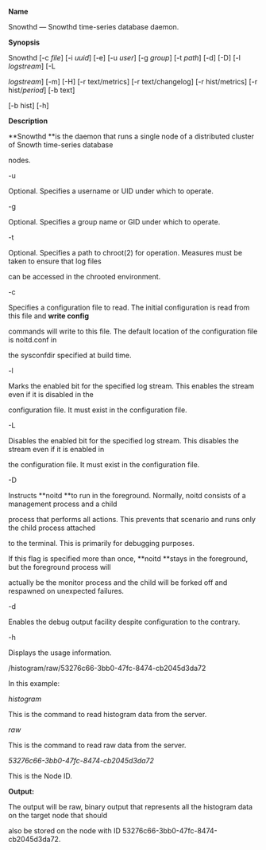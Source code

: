 **Name**

Snowthd — Snowthd time-series database daemon.

**Synopsis**

Snowthd \[-c _file_\] \[-i _uuid_\] \[-e\] \[-u _user_\] \[-g _group_\] \[-t _path_\] \[-d\] \[-D\] \[-l _logstream_\] \[-L

_logstream_\] \[-m\] \[-H\] \[-r text\/metrics\] \[-r text\/changelog\] \[-r hist\/metrics\] \[-r hist\/_period_\] \[-b text\]

\[-b hist\] \[-h\]

**Description**

**Snowthd **is the daemon that runs a single node of a distributed cluster of Snowth time-series database

nodes.

-u

Optional. Specifies a username or UID under which to operate.

-g

Optional. Specifies a group name or GID under which to operate.

-t

Optional. Specifies a path to chroot\(2\) for operation. Measures must be taken to ensure that log files

can be accessed in the chrooted environment.

-c

Specifies a configuration file to read. The initial configuration is read from this file and **write config**

commands will write to this file. The default location of the configuration file is noitd.conf in

the sysconfdir specified at build time.

-l

Marks the enabled bit for the specified log stream. This enables the stream even if it is disabled in the

configuration file. It must exist in the configuration file.

-L

Disables the enabled bit for the specified log stream. This disables the stream even if it is enabled in

the configuration file. It must exist in the configuration file.

-D

Instructs **noitd **to run in the foreground. Normally, noitd consists of a management process and a child

process that performs all actions. This prevents that scenario and runs only the child process attached

to the terminal. This is primarily for debugging purposes.

If this flag is specified more than once, **noitd **stays in the foreground, but the foreground process will

actually be the monitor process and the child will be forked off and respawned on unexpected failures.

-d

Enables the debug output facility despite configuration to the contrary.

-h

Displays the usage information.

\/histogram\/raw\/53276c66-3bb0-47fc-8474-cb2045d3da72

In this example:

_histogram_

This is the command to read histogram data from the server.

_raw_

This is the command to read raw data from the server.

_53276c66-3bb0-47fc-8474-cb2045d3da72_

This is the Node ID.

**Output:**

The output will be raw, binary output that represents all the histogram data on the target node that should

also be stored on the node with ID 53276c66-3bb0-47fc-8474-cb2045d3da72.



 

